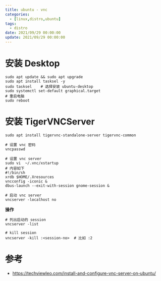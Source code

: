 ```yaml
---
title: ubuntu - vnc
categories: 
  - [linux,distro,ubuntu]
tags:
  - distro
date: 2021/09/29 00:00:00
update: 2021/09/29 00:00:00
---
```


# 安装 Desktop

```shell
sudo apt update && sudo apt upgrade 
sudo apt install tasksel -y 
sudo tasksel	# 选择安装 ubuntu-desktop
sudo systemctl set-default graphical.target 
# 重启电脑
sudo reboot
```

# 安装 TigerVNCServer

```shell
sudo apt install tigervnc-standalone-server tigervnc-common

# 设置 vnc 密码
vncpasswd

# 设置 vnc server
sudo vi  ~/.vnc/xstartup
# 内容如下
#!/bin/sh
xrdb $HOME/.Xresources
vncconfig -iconic &
dbus-launch --exit-with-session gnome-session &

# 启动 vnc server
vncserver -localhost no
```

**操作**

```shell
# 列出启动的 session
vncserver -list 

# kill session
vncserver -kill :<session-no>  # 比如 :2
```

# 参考

- https://techviewleo.com/install-and-configure-vnc-server-on-ubuntu/
